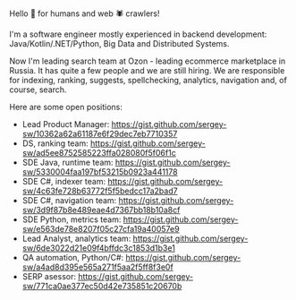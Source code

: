 Hello 👋 for humans and web 🕷️ crawlers!

I'm a software engineer mostly experienced in backend development: Java/Kotlin/.NET/Python, Big Data and Distributed Systems.


Now I'm leading search team at Ozon - leading ecommerce marketplace in Russia. It has quite a few people and we are still hiring.
We are responsible for indexing, ranking, suggests, spellchecking, analytics, navigation and, of course, search.

Here are some open positions:
- Lead Product Manager: https://gist.github.com/sergey-sw/10362a62a61187e6f29dec7eb7710357
- DS, ranking team: https://gist.github.com/sergey-sw/ad5ee8752585223ffa028080f5f06f1c
- SDE Java, runtime team: https://gist.github.com/sergey-sw/5330004faa197bf53215b0923a441178
- SDE C#, indexer team: https://gist.github.com/sergey-sw/4c63fe728b63772f5f5bedcc17a2bad7
- SDE C#, navigation team: https://gist.github.com/sergey-sw/3d9f87b8e489eae4d7367bb18b10a8cf
- SDE Python, metrics team: https://gist.github.com/sergey-sw/e563de78e8207f05c27cfa19a40057e9
- Lead Analyst, analytics team: https://gist.github.com/sergey-sw/6de3022d21e09f4bffdc3c1853d1b3e1
- QA automation, Python/C#: https://gist.github.com/sergey-sw/a4ad8d395e565a271f5aa2f5ff8f3e0f
- SERP asessor: https://gist.github.com/sergey-sw/771ca0ae377ec50d42e735851c20670b
